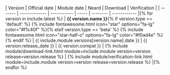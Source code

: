 | Version | Official date | Module date | Neard | Download | Verification |
| ------- | ------------- | ----------- | ----- | -------- | ------------ |{% for version in include.latest %}
| **{{ version.name }}**{% if version.type == 'default' %} {% include fontawesome.html icon="star" options="fa-lg" color="#f1c40f" %}{% elsif version.type == 'beta' %} {% include fontawesome.html icon="star-half-o" options="fa-lg" color="#f0ad4e" %}{% endif %} | {{ include.module.versions[version.name].date }} | {{ version.release_date }} | {{ version.compat }} | {% include module/download-link.html module=include.module version=version release=version.release %} | {% include module/verification-link.html module=include.module version=version release=version.release %} |{% endfor %}